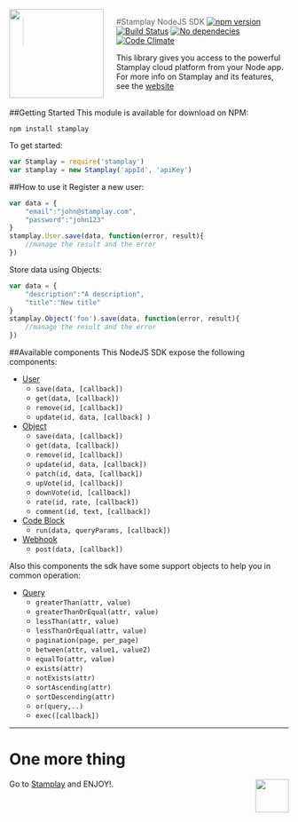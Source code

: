 <img src="https://editor.stamplay.com/img/logo-robot-no-neck.png" align="left" width="170px" height="160px"/>
<img align="left" width="0" height="160px" hspace="10"/>

> #Stamplay NodeJS SDK
[![npm version](https://badge.fury.io/js/stamplay.svg)](https://badge.fury.io/js/stamplay)
[![Build Status](https://travis-ci.org/Stamplay/stamplay-nodejs-sdk.svg?branch=master)](https://travis-ci.org/Stamplay/stamplay-nodejs-sdk)
[![No dependecies](http://img.shields.io/badge/dependecies-0-blue.svg)](https://stamplay.com)
[![Code Climate](https://codeclimate.com/github/Stamplay/stamplay-nodejs-sdk/badges/gpa.svg)](https://codeclimate.com/github/Stamplay/stamplay-nodejs-sdk)

This library  gives you access to the powerful Stamplay cloud platform from your Node app. For more info on Stamplay and its features, see the <a href="https://stamplay.com">website</a>
<br>
<br>

##Getting Started
This module is available for download on NPM:

```
npm install stamplay
```

To get started: 
```javascript
var Stamplay = require('stamplay')
var stamplay = new Stamplay('appId', 'apiKey')
```

##How to use it
Register a new user:
```javascript
var data = {
	"email":"john@stamplay.com",
	"password":"john123"
}
stamplay.User.save(data, function(error, result){
	//manage the result and the error
})
```
Store data using Objects:
```javascript
var data = {
	"description":"A description",
	"title":"New title"
}
stamplay.Object('foo').save(data, function(error, result){
	//manage the result and the error
})
```

##Available components
This NodeJS SDK expose the following components:
 
* [User](#user)
	* <code>save(data, [callback])</code>
  * <code>get(data, [callback])</code>
  * <code>remove(id, [callback])</code>
  * <code>update(id, data, [callback] )</code>
* [Object](#custom-object)
	* <code>save(data, [callback])</code>
	* <code>get(data, [callback])</code>
	* <code>remove(id, [callback])</code>
	* <code>update(id, data, [callback])</code>
	* <code>patch(id, data, [callback])</code>
	* <code>upVote(id, [callback])</code>
	* <code>downVote(id, [callback])</code>
	* <code>rate(id, rate, [callback])</code>
	* <code>comment(id, text, [callback])</code>
* [Code Block](#codeblock)
	* <code>run(data, queryParams, [callback])</code> 
* [Webhook](#webhook)
	* <code>post(data, [callback])</code> 

Also this components the sdk have some support objects to help you in common operation:

* [Query](#query)
	* <code>greaterThan(attr, value)</code> 
	* <code>greaterThanOrEqual(attr, value)</code> 
	* <code>lessThan(attr, value)</code> 
	* <code>lessThanOrEqual(attr, value)</code>
	* <code>pagination(page, per_page)</code>
	* <code>between(attr, value1, value2)</code> 
	* <code>equalTo(attr, value)</code> 
	* <code>exists(attr)</code> 
	* <code>notExists(attr)</code> 
	* <code>sortAscending(attr)</code> 
	* <code>sortDescending(attr)</code> 
	* <code>or(query,..)</code> 
	* <code>exec([callback])</code> 

-------------------------------------------------------

# One more thing
Go to [Stamplay](https://stamplay.com) and ENJOY!.
<img align="right" src="https://editor.stamplay.com/img/logo-robot-no-neck.png" height=60>

